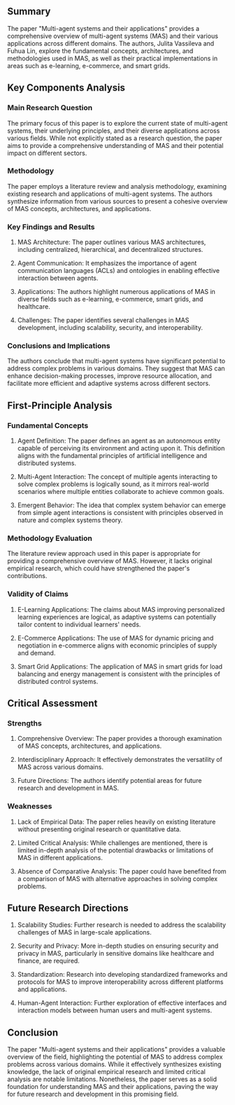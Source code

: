 ## Summary

The paper "Multi-agent systems and their applications" provides a comprehensive overview of multi-agent systems (MAS) and their various applications across different domains. The authors, Julita Vassileva and Fuhua Lin, explore the fundamental concepts, architectures, and methodologies used in MAS, as well as their practical implementations in areas such as e-learning, e-commerce, and smart grids.

## Key Components Analysis

### Main Research Question

The primary focus of this paper is to explore the current state of multi-agent systems, their underlying principles, and their diverse applications across various fields. While not explicitly stated as a research question, the paper aims to provide a comprehensive understanding of MAS and their potential impact on different sectors.

### Methodology

The paper employs a literature review and analysis methodology, examining existing research and applications of multi-agent systems. The authors synthesize information from various sources to present a cohesive overview of MAS concepts, architectures, and applications.

### Key Findings and Results

1. MAS Architecture: The paper outlines various MAS architectures, including centralized, hierarchical, and decentralized structures.

2. Agent Communication: It emphasizes the importance of agent communication languages (ACLs) and ontologies in enabling effective interaction between agents.

3. Applications: The authors highlight numerous applications of MAS in diverse fields such as e-learning, e-commerce, smart grids, and healthcare.

4. Challenges: The paper identifies several challenges in MAS development, including scalability, security, and interoperability.

### Conclusions and Implications

The authors conclude that multi-agent systems have significant potential to address complex problems in various domains. They suggest that MAS can enhance decision-making processes, improve resource allocation, and facilitate more efficient and adaptive systems across different sectors.

## First-Principle Analysis

### Fundamental Concepts

1. Agent Definition: The paper defines an agent as an autonomous entity capable of perceiving its environment and acting upon it. This definition aligns with the fundamental principles of artificial intelligence and distributed systems.

2. Multi-Agent Interaction: The concept of multiple agents interacting to solve complex problems is logically sound, as it mirrors real-world scenarios where multiple entities collaborate to achieve common goals.

3. Emergent Behavior: The idea that complex system behavior can emerge from simple agent interactions is consistent with principles observed in nature and complex systems theory.

### Methodology Evaluation

The literature review approach used in this paper is appropriate for providing a comprehensive overview of MAS. However, it lacks original empirical research, which could have strengthened the paper's contributions.

### Validity of Claims

1. E-Learning Applications: The claims about MAS improving personalized learning experiences are logical, as adaptive systems can potentially tailor content to individual learners' needs.

2. E-Commerce Applications: The use of MAS for dynamic pricing and negotiation in e-commerce aligns with economic principles of supply and demand.

3. Smart Grid Applications: The application of MAS in smart grids for load balancing and energy management is consistent with the principles of distributed control systems.

## Critical Assessment

### Strengths

1. Comprehensive Overview: The paper provides a thorough examination of MAS concepts, architectures, and applications.

2. Interdisciplinary Approach: It effectively demonstrates the versatility of MAS across various domains.

3. Future Directions: The authors identify potential areas for future research and development in MAS.

### Weaknesses

1. Lack of Empirical Data: The paper relies heavily on existing literature without presenting original research or quantitative data.

2. Limited Critical Analysis: While challenges are mentioned, there is limited in-depth analysis of the potential drawbacks or limitations of MAS in different applications.

3. Absence of Comparative Analysis: The paper could have benefited from a comparison of MAS with alternative approaches in solving complex problems.

## Future Research Directions

1. Scalability Studies: Further research is needed to address the scalability challenges of MAS in large-scale applications.

2. Security and Privacy: More in-depth studies on ensuring security and privacy in MAS, particularly in sensitive domains like healthcare and finance, are required.

3. Standardization: Research into developing standardized frameworks and protocols for MAS to improve interoperability across different platforms and applications.

4. Human-Agent Interaction: Further exploration of effective interfaces and interaction models between human users and multi-agent systems.

## Conclusion

The paper "Multi-agent systems and their applications" provides a valuable overview of the field, highlighting the potential of MAS to address complex problems across various domains. While it effectively synthesizes existing knowledge, the lack of original empirical research and limited critical analysis are notable limitations. Nonetheless, the paper serves as a solid foundation for understanding MAS and their applications, paving the way for future research and development in this promising field.